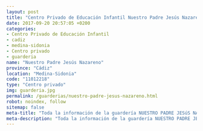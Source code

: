 ```yaml
---
layout: post
title: "Centro Privado de Educación Infantil Nuestro Padre Jesús Nazareno"
date: 2017-09-20 20:57:05 +0200
categories:
- Centro Privado de Educación Infantil
- cadiz
- medina-sidonia
- Centro privado
- guarderia
name: "Nuestro Padre Jesús Nazareno"
province: "Cádiz"
location: "Medina-Sidonia"
code: "11012218"
type: "Centro privado"
img: guarderia.jpg
permalink: /guarderias/nuestro-padre-jesus-nazareno.html
robot: noindex, follow
sitemap: false
meta-title: "Toda la información de la guardería NUESTRO PADRE JESúS NAZARENO"
meta-description: "Toda la información de la guardería NUESTRO PADRE JESúS NAZARENO"
---
```

